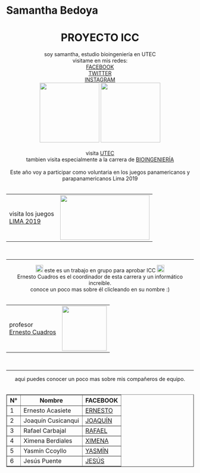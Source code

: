 # Samantha Bedoya
<html>
<head>
<body bg color=E9F6FF>
<link rel="icon" href="https://laverdadnoticias.com/export/sites/laverdad/img/2018/12/13/avengers-png-transparent-image-963.png_1636948814.png">
<title> samantha bedoya </title>
</head>
<body>
<CENTER><H1>PROYECTO ICC</H1>
soy samantha, estudio bioingeniería en UTEC<br>
visitame en mis redes:<br>
<a href="https://www.facebook.com/samantha.bedoya.779?ref=bookmarks">FACEBOOK</a>
<br>
<a href="https://twitter.com/sammy_bedoya02">TWITTER</a>
<br>
<a href="https://www.instagram.com/samydoya04/?hl=es-la">INSTAGRAM</a>
<br>
<IMG SRC="https://2.bp.blogspot.com/-FFVPfgAwfW4/Wp3BRQ2NiSI/AAAAAAAAK80/1NpK6c_nAawu5cjCzi6dn_ETT0eIGrYiQCLcBGAs/s1600/UTEC.png" WIDTH=160 HEIGHT=160>
<IMG SRC="https://encrypted-tbn0.gstatic.com/images?q=tbn:ANd9GcRP4gczMKFeTBxB4Q3BlKRS6srqTSuoWqNd2gu6GfwsOiQEHnMA" WIDTH=160 HEIGHT=160>
<br><br>
visita <a href="https://www.utec.edu.pe/">UTEC</a>
<br>
tambien visita especialmente a la carrera de 
<a href="https://www.utec.edu.pe/carreras-de-ingenieria/bioingenieria">BIOINGENIERÍA</a>
<br>
<br>
Este año voy a participar como voluntaria en los juegos panamericanos y parapanamericanos Lima 2019<br>
<table>
<tr>
<br>
<td>visita los juegos<br><a href="https://www.lima2019.pe/">LIMA 2019</a>
</td>
<td><IMG SRC="http://www.pasasurf.org/wp-content/uploads/2017/07/panamericanos-mobile-es-777x437.png" WIDTH=240 HEIGHT=120></td>
</tr>
</table>
  <br>
<hr>
<IMG SRC="https://www.somosmamas.com.ar/wp-content/uploads/2017/11/emoji-divertido.png" WIDTH=20 HEIGHT=20>
este es un trabajo en grupo para aprobar ICC
<IMG SRC="https://www.somosmamas.com.ar/wp-content/uploads/2017/11/emoji-divertido.png" WIDTH=20 HEIGHT=20><br>
Ernesto Cuadros es el coordinador de esta carrera y un informático increible.<br>
conoce un poco mas sobre él clicleando en su nombre :)
<br>
<table>
<tr>
<br>
<td>profesor<br><a href="https://www.utec.edu.pe/profesores/ernesto-cuadros-vargas">Ernesto Cuadros</a>
</td>
<td><IMG SRC="https://www.utec.edu.pe/sites/default/files//pictures/picture-433-1474585521.jpg" WIDTH=120 HEIGHT=120></td>
</tr>
</table><br>
<hr>
aqui puedes conocer un poco mas sobre mis compañeros de equipo.
<br><br>
<table border="1">
<tr>
<th>N°</th>
<th>Nombre</th>
<th>FACEBOOK</th>
</tr>
<tr>
<td>1</td>
<td>Ernesto Acasiete</td>
<td><a href="https://www.facebook.com/ernesto.acasiete.7">ERNESTO</a></td>
</tr>
<tr>
<td>2</td>
<td>Joaquín Cusicanqui</td>
<td><a href="https://www.facebook.com/profile.php?id=100010836373299">JOAQUÍN</a></td>
</tr>
<tr>
<td>3</td>
<td>Rafael Carbajal</td>
<td><a href="https://www.facebook.com/rafael.carbajal.547">RAFAEL</a></td>
</tr>
<tr>
<td>4</td>
<td>Ximena Berdiales</td>
<td><a href="https://www.facebook.com/ximena.berdialesescobar.129?epa=SEARCH_BOX">XIMENA</a></td>
</tr>
<tr>
<td>5</td>
<td>Yasmín Ccoyllo</td>
<td><a href="https://www.facebook.com/yasmin.ccoyllo.veneros77">YASMÍN</a></td>
</tr>
<tr>
<td>6</td>
<td>Jesús Puente</td>
<td><a href="https://www.facebook.com/alex.puente1309?epa=SEARCH_BOX">JESÚS</a></td>
</tr>
</table>
  
</body>
</html>
